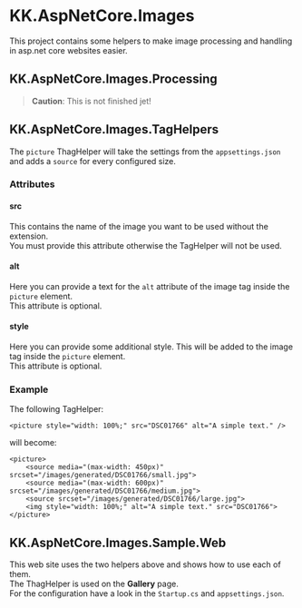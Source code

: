 # KK.AspNetCore.Images

This project contains some helpers to make image processing and handling in asp.net core websites easier.

## KK.AspNetCore.Images.Processing

> **Caution**: This is not finished jet!

## KK.AspNetCore.Images.TagHelpers

The `picture` ThagHelper will take the settings from the `appsettings.json` and adds a `source` for every configured size.

### Attributes

#### src

This contains the name of the image you want to be used without the extension.  
You must provide this attribute otherwise the TagHelper will not be used.

#### alt

Here you can provide a text for the `alt` attribute of the image tag inside the `picture` element.  
This attribute is optional.

#### style

Here you can provide some additional style. This will be added to the image tag inside the `picture` element.  
This attribute is optional.


### Example

The following TagHelper:

```
<picture style="width: 100%;" src="DSC01766" alt="A simple text." />
```

will become:

```
<picture>
    <source media="(max-width: 450px)" srcset="/images/generated/DSC01766/small.jpg">
    <source media="(max-width: 600px)" srcset="/images/generated/DSC01766/medium.jpg">
    <source srcset="/images/generated/DSC01766/large.jpg">
    <img style="width: 100%;" alt="A simple text." src="DSC01766">
</picture>
```

## KK.AspNetCore.Images.Sample.Web

This web site uses the two helpers above and shows how to use each of them.  
The ThagHelper is used on the **Gallery** page.  
For the configuration have a look in the `Startup.cs` and `appsettings.json`.